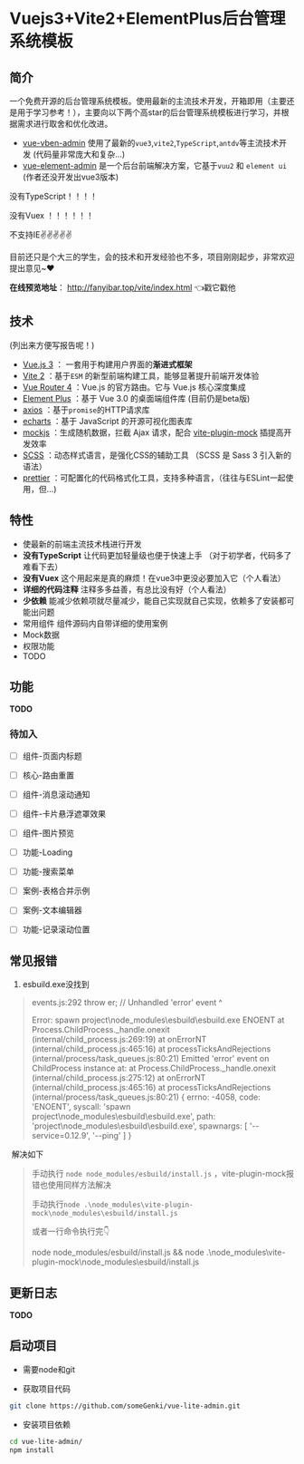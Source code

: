 # Vuejs3+Vite2+ElementPlus后台管理系统模板

## 简介

一个免费开源的后台管理系统模板。使用最新的主流技术开发，开箱即用（主要还是用于学习参考！），主要向以下两个高star的后台管理系统模板进行学习，并根据需求进行取舍和优化改进。

- [vue-vben-admin](https://github.com/anncwb/vue-vben-admin)	使用了最新的`vue3`,`vite2`,`TypeScript`,`antdv`等主流技术开发 (代码量非常庞大和复杂...)
- [vue-element-admin](https://github.com/PanJiaChen/vue-element-admin) 是一个后台前端解决方案，它基于`vuu2` 和 `element ui`  (作者还没开发出vue3版本)

没有TypeScript！！！！

没有Vuex ！！！！！！

不支持IE:v::v::v::v::v:

目前还只是个大三的学生，会的技术和开发经验也不多，项目刚刚起步，非常欢迎提出意见~:heart:

**在线预览地址**： http://fanyibar.top/vite/index.html   👈戳它戳他

## 技术

(列出来方便写报告呢！)

- [Vue.js 3](https://v3.cn.vuejs.org/) ： 一套用于构建用户界面的**渐进式框架**
- [Vite 2](https://cn.vitejs.dev/) ：基于`ESM` 的新型前端构建工具，能够显著提升前端开发体验
- [Vue Router 4](https://next.router.vuejs.org/zh/) ：Vue.js 的官方路由。它与 Vue.js 核心深度集成
- [Element Plus](https://element-plus.gitee.io/) ：基于 Vue 3.0 的桌面端组件库 (目前仍是beta版)
- [axios](https://echarts.apache.org/zh/index.html) ：基于`promise`的HTTP请求库  
- [echarts](https://axios-http.com/zh/) ：基于 JavaScript 的开源可视化图表库  
- [mockjs](http://mockjs.com/) ：生成随机数据，拦截 Ajax 请求，配合 [vite-plugin-mock](https://github.com/anncwb/vite-plugin-mock) 插提高开发效率
- [SCSS](https://www.sass.hk/docs/) ：动态样式语言，是强化CSS的辅助工具 （SCSS 是 Sass 3 引入新的语法）
- [prettier](https://prettier.io/) ：可配置化的代码格式化工具，支持多种语言，（往往与ESLint一起使用，但...)

## 特性 

- 使最新的前端主流技术栈进行开发
- **没有TypeScript** 让代码更加轻量级也便于快速上手 （对于初学者，代码多了难看下去）
- **没有Vuex** 这个用起来是真的麻烦！在vue3中更没必要加入它（个人看法）
- **详细的代码注释**  注释多多益善，有总比没有好（个人看法）
- **少依赖** 能减少依赖项就尽量减少，能自己实现就自己实现，依赖多了安装都可能出问题
- 常用组件 组件源码内自带详细的使用案例
- Mock数据 
- 权限功能
- TODO 



## 功能

**TODO**

### 待加入
- [ ] 组件-页面内标题
- [ ] 核心-路由重置
- [ ] 组件-消息滚动通知
- [ ] 组件-卡片悬浮遮罩效果
- [ ] 组件-图片预览
- [ ] 功能-Loading
- [ ] 功能-搜索菜单
- [ ] 案例-表格合并示例
- [ ] 案例-文本编辑器
- [ ] 功能-记录滚动位置


## 常见报错

1. esbuild.exe没找到

> events.js:292
>       throw er; // Unhandled 'error' event
>       ^
>
> Error: spawn project\node_modules\esbuild\esbuild.exe ENOENT
>     at Process.ChildProcess._handle.onexit (internal/child_process.js:269:19)
>     at onErrorNT (internal/child_process.js:465:16)
>     at processTicksAndRejections (internal/process/task_queues.js:80:21)
> Emitted 'error' event on ChildProcess instance at:
>     at Process.ChildProcess._handle.onexit (internal/child_process.js:275:12)
>     at onErrorNT (internal/child_process.js:465:16)
>     at processTicksAndRejections (internal/process/task_queues.js:80:21) {
>   errno: -4058,
>   code: 'ENOENT',
>   syscall: 'spawn project\\node_modules\\esbuild\\esbuild.exe',
>   path: 'project\\node_modules\\esbuild\\esbuild.exe',
>   spawnargs: [ '--service=0.12.9', '--ping' ]
> }

​	解决如下

> 手动执行 `node node_modules/esbuild/install.js` ，vite-plugin-mock报错也使用同样方法解决
>
> 手动执行` node .\node_modules\vite-plugin-mock\node_modules\esbuild/install.js `
>
> 或者一行命令执行完👇
>
> node node_modules/esbuild/install.js && node .\node_modules\vite-plugin-mock\node_modules\esbuild/install.js



## 更新日志

**TODO**



## 启动项目

- 需要node和git 

- 获取项目代码
````sh
git clone https://github.com/someGenki/vue-lite-admin.git
````

- 安装项目依赖
````sh
cd vue-lite-admin/
npm install
````

